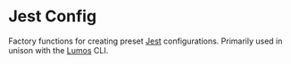 # Jest Config

Factory functions for creating preset [Jest](https://jestjs.io/) configurations. Primarily used in
unison with the [Lumos](https://www.npmjs.com/package/@rajzik/lumos) CLI.
